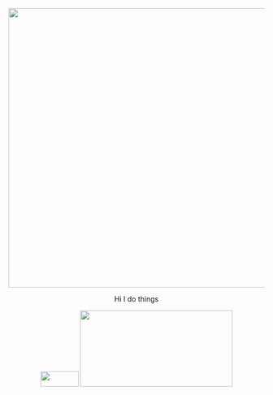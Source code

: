 <p align="center">
  <img width="890" height="550" src ="https://upload.wikimedia.org/wikipedia/en/thumb/c/c3/Flag_of_France.svg/1200px-Flag_of_France.svg.png">
</p>
<p align="center">
  Hi I do things
</p>
<p align="center">
  <img width="75" height="30" src="https://visitor-badge.laobi.icu/badge?page_id=Nesanco.visitor-badge">
  <img width="300" height="150" src="https://github-readme-stats.vercel.app/api?username=Nesanco")
">
</p>



